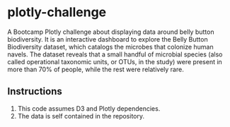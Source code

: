 # plotly-challenge

A Bootcamp Plotly challenge about displaying data around belly button biodiversity. It is an interactive dashboard to explore the Belly Button Biodiversity dataset, which catalogs the microbes that colonize human navels. The dataset reveals that a small handful of microbial species (also called operational taxonomic units, or OTUs, in the study) were present in more than 70% of people, while the rest were relatively rare.

## Instructions

1. This code assumes D3 and Plotly dependencies.
1. The data is self contained in the repository.